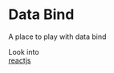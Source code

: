 Data Bind
=======

A place to play with data bind

Look into    
[reactjs](http://facebook.github.io/react/)


